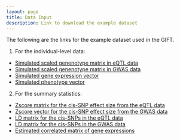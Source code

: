 ```yaml
---
layout: page
title: Data Input
description: Link to download the example dataset
---
```

The following are the links for the example dataset used in the GIFT. 

1. For the individual-level data:
  * [Simulated scaled genenotype matrix in eQTL data](https://github.com/yuanzhongshang/GIFT/blob/main/example/Zx.txt)
  * [Simulated scaled genenotype matrix in GWAS data](https://github.com/yuanzhongshang/GIFT/blob/main/example/Zy.txt)
  * [Simulated gene expression vector](https://github.com/yuanzhongshang/GIFT/blob/main/example/X.txt)
  * [Simulated phenotype vector](https://github.com/yuanzhongshang/GIFT/blob/main/example/Y.txt)
  
2. For the summary statistics:
  * [Zscore matrix for the cis-SNP effect size from the eQTL data](https://github.com/yuanzhongshang/GIFT/blob/main/example/Zscore1.txt)
  * [Zscore vector for the cis-SNP effect size from the GWAS data](https://github.com/yuanzhongshang/GIFT/blob/main/example/Zscore2.txt)
  * [LD matrix for the cis-SNPs in the eQTL data](https://github.com/yuanzhongshang/GIFT/blob/main/example/LDmatrix1.txt)
  * [LD matrix for the cis-SNPs in the GWAS data](https://github.com/yuanzhongshang/GIFT/blob/main/example/LDmatrix2.txt)
  * [Estimated correlated matrix of gene expressions](https://github.com/yuanzhongshang/GIFT/blob/main/example/R.txt)

